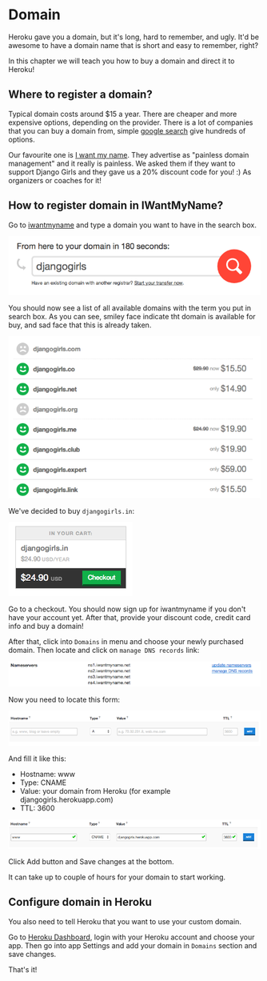 # Domain

Heroku gave you a domain, but it's long, hard to remember, and ugly. It'd be awesome to have a domain name that is short and easy to remember, right?

In this chapter we will teach you how to buy a domain and direct it to Heroku!

## Where to register a domain?

Typical domain costs around $15 a year. There are cheaper and more expensive options, depending on the provider. There is a lot of companies that you can buy a domain from, simple [google search](https://www.google.pl/webhp?sourceid=chrome-instant&ion=1&espv=2&ie=UTF-8#q=register%20domain) give hundreds of options.

Our favourite one is [I want my name](https://iwantmyname.com/). They advertise as "painless domain management" and it really is painless. We asked them if they want to support Django Girls and they gave us a 20% discount code for you! :) As organizers or coaches for it!

## How to register domain in IWantMyName?

Go to [iwantmyname](http://iwantmyname.com) and type a domain you want to have in the search box.

![](images/1.png)

You should now see a list of all available domains with the term you put in search box. As you can see, smiley face indicate tht domain is available for buy, and sad face that this is already taken.

![](images/2.png)

We've decided to buy `djangogirls.in`:

![](images/3.png)

Go to a checkout. You should now sign up for iwantmyname if you don't have your account yet. After that, provide your discount code, credit card info and buy a domain!

After that, click into `Domains` in menu and choose your newly purchased domain. Then locate and click on `manage DNS records` link:

![](images/4.png)

Now you need to locate this form:

![](images/5.png)

And fill it like this:
- Hostname: www
- Type: CNAME
- Value: your domain from Heroku (for example djangogirls.herokuapp.com)
- TTL: 3600

![](images/6.png)

Click Add button and Save changes at the bottom.

It can take up to couple of hours for your domain to start working.

## Configure domain in Heroku

You also need to tell Heroku that you want to use your custom domain.

Go to [Heroku Dashboard](https://dashboard.heroku.com/apps), login with your Heroku account and choose your app. Then go into app Settings and add your domain in `Domains` section and save changes.

That's it!
